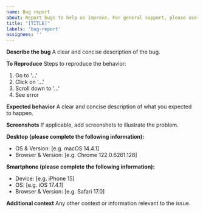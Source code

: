 ```yaml
---
name: Bug report
about: Report bugs to help us improve. For general support, please use Discord or Telegram.
title: "[TITLE]"
labels: 'bug-report'
assignees: ''
---
```


<!--
IMPORTANT: This form is for reporting development-related bugs ONLY.
For general queries or support, please use:
- Discord: https://discord.gg/PnpxAGgr
- Telegram: https://t.me/tariproject
-->

**Describe the bug**
A clear and concise description of the bug.

**To Reproduce**
Steps to reproduce the behavior:
1. Go to '...'
2. Click on '...'
3. Scroll down to '...'
4. See error

**Expected behavior**
A clear and concise description of what you expected to happen.

**Screenshots**
If applicable, add screenshots to illustrate the problem.

**Desktop (please complete the following information):**
 - OS & Version: [e.g. macOS 14.4.1]
 - Browser & Version: [e.g. Chrome 122.0.6261.128]

**Smartphone (please complete the following information):**
 - Device: [e.g. iPhone 15]
 - OS: [e.g. iOS 17.4.1]
 - Browser & Version: [e.g. Safari 17.0]

**Additional context**
Any other context or information relevant to the issue.

